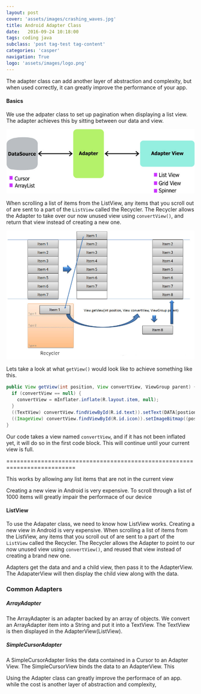 ```yaml
---
layout: post
cover: 'assets/images/crashing_waves.jpg'
title: Android Adapter Class
date:   2016-09-24 10:18:00
tags: coding java
subclass: 'post tag-test tag-content'
categories: 'casper'
navigation: True
logo: 'assets/images/logo.png'
---   
```


The adapter class can add another layer of abstraction and complexity, but when used correctly, it can greatly improve the performance of your app.

#### Basics

We use the adpater class to set up pagination when displaying a list view. The adapter achieves this by sitting between our data and view.

![layout diagram for adapter shows adapter between data and our view](/assets/images/adapter/adapter-layout-diagram.jpg)

When scrolling a list of items from the ListView, any items that you scroll out of are sent to a part of the `ListView` called the Recycler. The Recycler allows the Adapter to take over our now unused view using `convertView()`, and return that view instead of creating a new one.

![diagram shows item being removed from listview and being sent to recycler](/assets/images/adapter/recycler-diagram.jpg)


Lets take a look at what `getView()` would look like to achieve something like this.


````java
public View getView(int position, View convertView, ViewGroup parent) {
  if (convertView == null) {
    convertView = mInflater.inflate(R.layout.item, null);
  }
  ((TextView) convertView.findViewById(R.id.text)).setText(DATA[postion]);
  ((ImageView) convertView.findViewById(R.id.icon)).setImageBitmap((position & 1) == 1 ? mIcon1 : mIcon2);
}
````

Our code takes a view named `convertView`, and if it has not been inflated yet, it will do so in the first code block. This will continue until your current view is full. 















==========================================================================


This works by allowing any list items that are not in the current view


Creating a new view in Android is very expensive. To scroll through a list of 1000 items will greatly impair the performace of our device



#### ListView

To use the Adapater class, we need to know how ListView works. Creating a new view in Android is very expensive. When scrolling a list of items from the ListView, any items that you scroll out of are sent to a part of the `ListView` called the Recycler. The Recycler allows the Adapter to point to our now unused view using `convertView()`, and reused that view instead of creating a brand new one. 


Adapters get the data and and a child view, then pass it to the AdapterView. The AdapaterView will then display the child view along with the data.

### Common Adapters

##### ArrayAdapter

The ArrayAdapter is an adapter backed by an array of objects. We convert an ArrayAdapter item into a String and put it into a TextView. The TextView is then displayed in the AdapterView(ListView).


##### SimpleCursorAdapter

A SimpleCursorAdapter links the data contained in a Cursor to an Adapter View. The SimpleCursorView binds the data to an AdapterView. This 













Using the Adapter class can greatly improve the performace of an app. while the cost is another layer of abstraction and complexity, 


